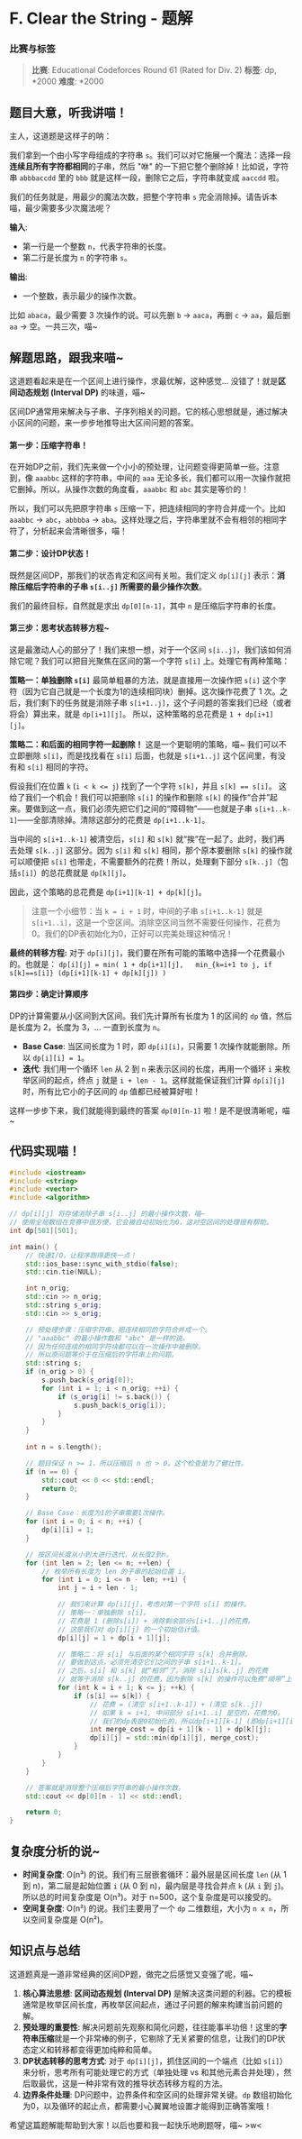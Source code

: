 # F. Clear the String - 题解

### 比赛与标签
> **比赛**: Educational Codeforces Round 61 (Rated for Div. 2)
> **标签**: dp, *2000
> **难度**: *2000

## 题目大意，听我讲喵！
主人，这道题是这样子的呐：

我们拿到一个由小写字母组成的字符串 `s`。我们可以对它施展一个魔法：选择一段**连续且所有字符都相同**的子串，然后 "咻" 的一下把它整个删除掉！比如说，字符串 `abbbaccdd` 里的 `bbb` 就是这样一段，删除它之后，字符串就变成 `aaccdd` 啦。

我们的任务就是，用最少的魔法次数，把整个字符串 `s` 完全消除掉。请告诉本喵，最少需要多少次魔法呢？

**输入**:
- 第一行是一个整数 `n`，代表字符串的长度。
- 第二行是长度为 `n` 的字符串 `s`。

**输出**:
- 一个整数，表示最少的操作次数。

比如 `abaca`，最少需要 3 次操作的说。可以先删 `b` -> `aaca`，再删 `c` -> `aa`，最后删 `aa` -> 空。一共三次，喵~

## 解题思路，跟我来喵~
这道题看起来是在一个区间上进行操作，求最优解，这种感觉... 没错了！就是**区间动态规划 (Interval DP)** 的味道，喵~

区间DP通常用来解决与子串、子序列相关的问题。它的核心思想就是，通过解决小区间的问题，来一步步地推导出大区间问题的答案。

#### 第一步：压缩字符串！
在开始DP之前，我们先来做一个小小的预处理，让问题变得更简单一些。注意到，像 `aaabbc` 这样的字符串，中间的 `aaa` 无论多长，我们都可以用一次操作就把它删掉。所以，从操作次数的角度看，`aaabbc` 和 `abc` 其实是等价的！

所以，我们可以先把原字符串 `s` 压缩一下，把连续相同的字符合并成一个。比如 `aaabbc` -> `abc`，`abbbba` -> `aba`。这样处理之后，字符串里就不会有相邻的相同字符了，分析起来会清晰很多，喵！

#### 第二步：设计DP状态！
既然是区间DP，那我们的状态肯定和区间有关啦。我们定义 `dp[i][j]` 表示：**消除压缩后字符串的子串 `s[i..j]` 所需要的最少操作次数**。

我们的最终目标，自然就是求出 `dp[0][n-1]`，其中 `n` 是压缩后字符串的长度。

#### 第三步：思考状态转移方程~
这是最激动人心的部分了！我们来想一想，对于一个区间 `s[i..j]`，我们该如何消除它呢？我们可以把目光聚焦在区间的第一个字符 `s[i]` 上。处理它有两种策略：

**策略一：单独删除 `s[i]`**
最简单粗暴的方法，就是直接用一次操作把 `s[i]` 这个字符（因为它自己就是一个长度为1的连续相同块）删掉。这次操作花费了 1 次。之后，我们剩下的任务就是消除子串 `s[i+1..j]`，这个子问题的答案我们已经（或者将会）算出来，就是 `dp[i+1][j]`。
所以，这种策略的总花费是 `1 + dp[i+1][j]`。

**策略二：和后面的相同字符一起删除！**
这是一个更聪明的策略，喵~ 我们可以不立即删除 `s[i]`，而是找找看在 `s[i]` 后面，也就是 `s[i+1..j]` 这个区间里，有没有和 `s[i]` 相同的字符。

假设我们在位置 `k` (`i < k <= j`) 找到了一个字符 `s[k]`，并且 `s[k] == s[i]`。
这给了我们一个机会！我们可以把删除 `s[i]` 的操作和删除 `s[k]` 的操作“合并”起来。要做到这一点，我们必须先把它们之间的“障碍物”——也就是子串 `s[i+1..k-1]`——全部清除掉。清除这部分的花费是 `dp[i+1..k-1]`。

当中间的 `s[i+1..k-1]` 被清空后，`s[i]` 和 `s[k]` 就“挨”在一起了。此时，我们再去处理 `s[k..j]` 这部分。因为 `s[i]` 和 `s[k]` 相同，那个原本要删除 `s[k]` 的操作就可以顺便把 `s[i]` 也带走，不需要额外的花费！所以，处理剩下部分 `s[k..j]`（包括`s[i]`）的总花费就是 `dp[k][j]`。

因此，这个策略的总花费是 `dp[i+1][k-1] + dp[k][j]`。
> 注意一个小细节：当 `k = i + 1` 时，中间的子串 `s[i+1..k-1]` 就是 `s[i+1..i]`，这是一个空区间。消除空区间当然不需要任何操作，花费为 0。我们的DP表初始化为0，正好可以完美处理这种情况！

**最终的转移方程:**
对于 `dp[i][j]`，我们要在所有可能的策略中选择一个花费最小的。也就是：
`dp[i][j] = min( 1 + dp[i+1][j],   min_{k=i+1 to j, if s[k]==s[i]} (dp[i+1][k-1] + dp[k][j]) )`

#### 第四步：确定计算顺序
DP的计算需要从小区间到大区间。我们先计算所有长度为 1 的区间的 `dp` 值，然后是长度为 2，长度为 3，... 一直到长度为 `n`。
- **Base Case**: 当区间长度为 1 时，即 `dp[i][i]`，只需要 1 次操作就能删除。所以 `dp[i][i] = 1`。
- **迭代**: 我们用一个循环 `len` 从 2 到 `n` 来表示区间的长度，再用一个循环 `i` 来枚举区间的起点，终点 `j` 就是 `i + len - 1`。这样就能保证我们计算 `dp[i][j]` 时，所有比它小的子区间的 `dp` 值都已经被算好啦！

这样一步步下来，我们就能得到最终的答案 `dp[0][n-1]` 啦！是不是很清晰呢，喵~

## 代码实现喵！
```cpp
#include <iostream>
#include <string>
#include <vector>
#include <algorithm>

// dp[i][j] 将存储消除子串 s[i..j] 的最小操作次数，喵~
// 使用全局数组在竞赛中很方便，它会被自动初始化为0，这对空区间的处理很有帮助。
int dp[501][501];

int main() {
    // 快速I/O，让程序跑得更快一点！
    std::ios_base::sync_with_stdio(false);
    std::cin.tie(NULL);

    int n_orig;
    std::cin >> n_orig;
    std::string s_orig;
    std::cin >> s_orig;

    // 预处理步骤：压缩字符串，把连续相同的字符合并成一个。
    // "aaabbc" 的最小操作数和 "abc" 是一样的说。
    // 因为任何连续的相同字符块都可以在一次操作中被删除。
    // 所以原问题等价于在压缩后的字符串上的问题。
    std::string s;
    if (n_orig > 0) {
        s.push_back(s_orig[0]);
        for (int i = 1; i < n_orig; ++i) {
            if (s_orig[i] != s.back()) {
                s.push_back(s_orig[i]);
            }
        }
    }
        
    int n = s.length();

    // 题目保证 n >= 1，所以压缩后 n 也 > 0。这个检查是为了健壮性。
    if (n == 0) {
        std::cout << 0 << std::endl;
        return 0;
    }

    // Base Case：长度为1的子串需要1次操作。
    for (int i = 0; i < n; ++i) {
        dp[i][i] = 1;
    }

    // 按区间长度从小到大进行迭代，从长度2到n。
    for (int len = 2; len <= n; ++len) {
        // 枚举所有长度为 len 的子串的起始位置 i。
        for (int i = 0; i <= n - len; ++i) {
            int j = i + len - 1;

            // 我们来计算 dp[i][j]，考虑对第一个字符 s[i] 的操作。
            // 策略一：单独删除 s[i]。
            // 花费是 1 (删除s[i]) + 消除剩余部分s[i+1..j]的花费。
            // 这是我们对 dp[i][j] 的一个初始估计值。
            dp[i][j] = 1 + dp[i + 1][j];

            // 策略二：将 s[i] 与后面的某个相同字符 s[k] 合并删除。
            // 要做到这点，必须先清空它们之间的子串 s[i+1..k-1]。
            // 之后，s[i] 和 s[k] 就“相邻”了。消除 s[i]s[k..j] 的花费
            // 就等于消除 s[k..j] 的花费，因为删除 s[k] 的操作可以免费“顺带”上 s[i]。
            for (int k = i + 1; k <= j; ++k) {
                if (s[i] == s[k]) {
                    // 花费 = (清空 s[i+1..k-1]) + (清空 s[k..j])
                    // 如果 k = i+1, 中间部分 s[i+1..i] 是空的，花费为0。
                    // 我们的dp表是0初始化的，所以dp[i+1][k-1] (即dp[i+1][i]) 正好是0，完美！
                    int merge_cost = dp[i + 1][k - 1] + dp[k][j];
                    dp[i][j] = std::min(dp[i][j], merge_cost);
                }
            }
        }
    }

    // 答案就是消除整个压缩后字符串的最小操作次数。
    std::cout << dp[0][n - 1] << std::endl;

    return 0;
}
```

## 复杂度分析的说~
- **时间复杂度**: O(n³) 的说。我们有三层嵌套循环：最外层是区间长度 `len` (从 1 到 n)，第二层是起始位置 `i` (从 0 到 n)，最内层是寻找合并点 `k` (从 `i` 到 `j`)。所以总的时间复杂度是 O(n³)。对于 n=500，这个复杂度是可以接受的。
- **空间复杂度**: O(n²) 的说。我们主要用了一个 `dp` 二维数组，大小为 `n x n`，所以空间复杂度是 O(n²)。

## 知识点与总结
这道题真是一道非常经典的区间DP题，做完之后感觉又变强了呢，喵~

1.  **核心算法思想**: **区间动态规划 (Interval DP)** 是解决这类问题的利器。它的模板通常是枚举区间长度，再枚举区间起点，通过子问题的解来构建当前问题的解。
2.  **预处理的重要性**: 解决问题前先观察和简化问题，往往能事半功倍！这里的**字符串压缩**就是一个非常棒的例子，它剔除了无关紧要的信息，让我们的DP状态定义和转移都变得更加纯粹和简单。
3.  **DP状态转移的思考方式**: 对于 `dp[i][j]`，抓住区间的一个端点（比如 `s[i]`）来分析，思考所有可能处理它的方式（单独处理 vs 和其他元素合并处理），然后取最优，这是一种非常有效的推导状态转移方程的方法。
4.  **边界条件处理**: DP问题中，边界条件和空区间的处理非常关键。`dp` 数组初始化为0，以及循环的起止点，都需要小心翼翼地设置才能得到正确答案哦！

希望这篇题解能帮助到大家！以后也要和我一起快乐地刷题呀，喵~ >w<